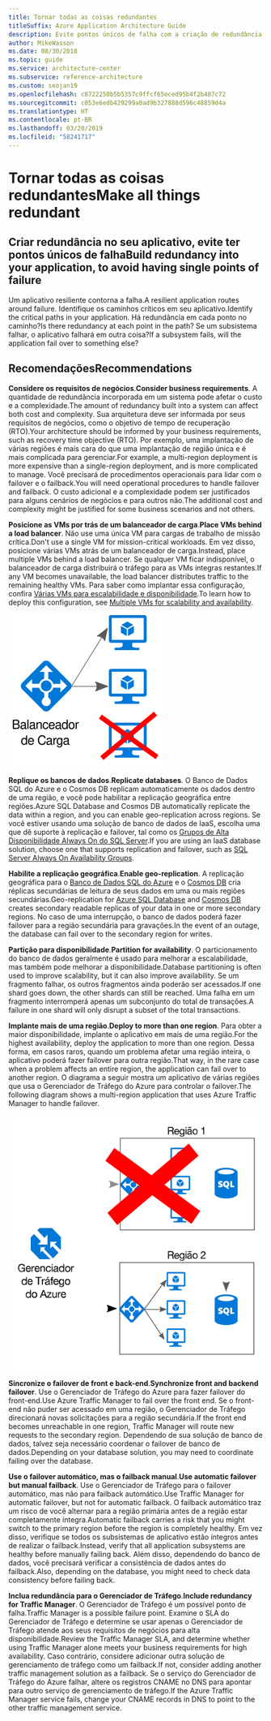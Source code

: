 ```yaml
---
title: Tornar todas as coisas redundantes
titleSuffix: Azure Application Architecture Guide
description: Evite pontos únicos de falha com a criação de redundância em seu aplicativo.
author: MikeWasson
ms.date: 08/30/2018
ms.topic: guide
ms.service: architecture-center
ms.subservice: reference-architecture
ms.custom: seojan19
ms.openlocfilehash: c8722250b5b5357c9ffcf65eced95b4f2b487c72
ms.sourcegitcommit: c053e6edb429299a0ad9b327888d596c48859d4a
ms.translationtype: HT
ms.contentlocale: pt-BR
ms.lasthandoff: 03/20/2019
ms.locfileid: "58241717"
---
```

# <a name="make-all-things-redundant"></a><span data-ttu-id="64227-103">Tornar todas as coisas redundantes</span><span class="sxs-lookup"><span data-stu-id="64227-103">Make all things redundant</span></span>

## <a name="build-redundancy-into-your-application-to-avoid-having-single-points-of-failure"></a><span data-ttu-id="64227-104">Criar redundância no seu aplicativo, evite ter pontos únicos de falha</span><span class="sxs-lookup"><span data-stu-id="64227-104">Build redundancy into your application, to avoid having single points of failure</span></span>

<span data-ttu-id="64227-105">Um aplicativo resiliente contorna a falha.</span><span class="sxs-lookup"><span data-stu-id="64227-105">A resilient application routes around failure.</span></span> <span data-ttu-id="64227-106">Identifique os caminhos críticos em seu aplicativo.</span><span class="sxs-lookup"><span data-stu-id="64227-106">Identify the critical paths in your application.</span></span> <span data-ttu-id="64227-107">Há redundância em cada ponto no caminho?</span><span class="sxs-lookup"><span data-stu-id="64227-107">Is there redundancy at each point in the path?</span></span> <span data-ttu-id="64227-108">Se um subsistema falhar, o aplicativo falhará em outra coisa?</span><span class="sxs-lookup"><span data-stu-id="64227-108">If a subsystem fails, will the application fail over to something else?</span></span>

## <a name="recommendations"></a><span data-ttu-id="64227-109">Recomendações</span><span class="sxs-lookup"><span data-stu-id="64227-109">Recommendations</span></span>

<span data-ttu-id="64227-110">**Considere os requisitos de negócios**.</span><span class="sxs-lookup"><span data-stu-id="64227-110">**Consider business requirements**.</span></span> <span data-ttu-id="64227-111">A quantidade de redundância incorporada em um sistema pode afetar o custo e a complexidade.</span><span class="sxs-lookup"><span data-stu-id="64227-111">The amount of redundancy built into a system can affect both cost and complexity.</span></span> <span data-ttu-id="64227-112">Sua arquitetura deve ser informada por seus requisitos de negócios, como o objetivo de tempo de recuperação (RTO).</span><span class="sxs-lookup"><span data-stu-id="64227-112">Your architecture should be informed by your business requirements, such as recovery time objective (RTO).</span></span> <span data-ttu-id="64227-113">Por exemplo, uma implantação de várias regiões é mais cara do que uma implantação de região única e é mais complicada para gerenciar.</span><span class="sxs-lookup"><span data-stu-id="64227-113">For example, a multi-region deployment is more expensive than a single-region deployment, and is more complicated to manage.</span></span> <span data-ttu-id="64227-114">Você precisará de procedimentos operacionais para lidar com o failover e o failback.</span><span class="sxs-lookup"><span data-stu-id="64227-114">You will need operational procedures to handle failover and failback.</span></span> <span data-ttu-id="64227-115">O custo adicional e a complexidade podem ser justificados para alguns cenários de negócios e para outros não.</span><span class="sxs-lookup"><span data-stu-id="64227-115">The additional cost and complexity might be justified for some business scenarios and not others.</span></span>

<span data-ttu-id="64227-116">**Posicione as VMs por trás de um balanceador de carga**.</span><span class="sxs-lookup"><span data-stu-id="64227-116">**Place VMs behind a load balancer**.</span></span> <span data-ttu-id="64227-117">Não use uma única VM para cargas de trabalho de missão crítica.</span><span class="sxs-lookup"><span data-stu-id="64227-117">Don't use a single VM for mission-critical workloads.</span></span> <span data-ttu-id="64227-118">Em vez disso, posicione várias VMs atrás de um balanceador de carga.</span><span class="sxs-lookup"><span data-stu-id="64227-118">Instead, place multiple VMs behind a load balancer.</span></span> <span data-ttu-id="64227-119">Se qualquer VM ficar indisponível, o balanceador de carga distribuirá o tráfego para as VMs íntegras restantes.</span><span class="sxs-lookup"><span data-stu-id="64227-119">If any VM becomes unavailable, the load balancer distributes traffic to the remaining healthy VMs.</span></span> <span data-ttu-id="64227-120">Para saber como implantar essa configuração, confira [Várias VMs para escalabilidade e disponibilidade][multi-vm-blueprint].</span><span class="sxs-lookup"><span data-stu-id="64227-120">To learn how to deploy this configuration, see [Multiple VMs for scalability and availability][multi-vm-blueprint].</span></span>

![Diagrama de VMs com balanceamento de carga](./images/load-balancing.svg)

<span data-ttu-id="64227-122">**Replique os bancos de dados**.</span><span class="sxs-lookup"><span data-stu-id="64227-122">**Replicate databases**.</span></span> <span data-ttu-id="64227-123">O Banco de Dados SQL do Azure e o Cosmos DB replicam automaticamente os dados dentro de uma região, e você pode habilitar a replicação geográfica entre regiões.</span><span class="sxs-lookup"><span data-stu-id="64227-123">Azure SQL Database and Cosmos DB automatically replicate the data within a region, and you can enable geo-replication across regions.</span></span> <span data-ttu-id="64227-124">Se você estiver usando uma solução de banco de dados de IaaS, escolha uma que dê suporte à replicação e failover, tal como os [Grupos de Alta Disponibilidade Always On do SQL Server][sql-always-on].</span><span class="sxs-lookup"><span data-stu-id="64227-124">If you are using an IaaS database solution, choose one that supports replication and failover, such as [SQL Server Always On Availability Groups][sql-always-on].</span></span>

<span data-ttu-id="64227-125">**Habilite a replicação geográfica**.</span><span class="sxs-lookup"><span data-stu-id="64227-125">**Enable geo-replication**.</span></span> <span data-ttu-id="64227-126">A replicação geográfica para o [Banco de Dados SQL do Azure][sql-geo-replication] e o [Cosmos DB][cosmosdb-geo-replication] cria réplicas secundárias de leitura de seus dados em uma ou mais regiões secundárias.</span><span class="sxs-lookup"><span data-stu-id="64227-126">Geo-replication for [Azure SQL Database][sql-geo-replication] and [Cosmos DB][cosmosdb-geo-replication] creates secondary readable replicas of your data in one or more secondary regions.</span></span> <span data-ttu-id="64227-127">No caso de uma interrupção, o banco de dados poderá fazer failover para a região secundária para gravações.</span><span class="sxs-lookup"><span data-stu-id="64227-127">In the event of an outage, the database can fail over to the secondary region for writes.</span></span>

<span data-ttu-id="64227-128">**Partição para disponibilidade**.</span><span class="sxs-lookup"><span data-stu-id="64227-128">**Partition for availability**.</span></span> <span data-ttu-id="64227-129">O particionamento do banco de dados geralmente é usado para melhorar a escalabilidade, mas também pode melhorar a disponibilidade.</span><span class="sxs-lookup"><span data-stu-id="64227-129">Database partitioning is often used to improve scalability, but it can also improve availability.</span></span> <span data-ttu-id="64227-130">Se um fragmento falhar, os outros fragmentos ainda poderão ser acessados.</span><span class="sxs-lookup"><span data-stu-id="64227-130">If one shard goes down, the other shards can still be reached.</span></span> <span data-ttu-id="64227-131">Uma falha em um fragmento interromperá apenas um subconjunto do total de transações.</span><span class="sxs-lookup"><span data-stu-id="64227-131">A failure in one shard will only disrupt a subset of the total transactions.</span></span>

<span data-ttu-id="64227-132">**Implante mais de uma região**.</span><span class="sxs-lookup"><span data-stu-id="64227-132">**Deploy to more than one region**.</span></span> <span data-ttu-id="64227-133">Para obter a maior disponibilidade, implante o aplicativo em mais de uma região.</span><span class="sxs-lookup"><span data-stu-id="64227-133">For the highest availability, deploy the application to more than one region.</span></span> <span data-ttu-id="64227-134">Dessa forma, em casos raros, quando um problema afetar uma região inteira, o aplicativo poderá fazer failover para outra região.</span><span class="sxs-lookup"><span data-stu-id="64227-134">That way, in the rare case when a problem affects an entire region, the application can fail over to another region.</span></span> <span data-ttu-id="64227-135">O diagrama a seguir mostra um aplicativo de várias regiões que usa o Gerenciador de Tráfego do Azure para controlar o failover.</span><span class="sxs-lookup"><span data-stu-id="64227-135">The following diagram shows a multi-region application that uses Azure Traffic Manager to handle failover.</span></span>

![Diagrama do uso do Gerenciador de Tráfego do Azure para controlar o failover](./images/failover.svg)

<span data-ttu-id="64227-137">**Sincronize o failover de front e back-end**.</span><span class="sxs-lookup"><span data-stu-id="64227-137">**Synchronize front and backend failover**.</span></span> <span data-ttu-id="64227-138">Use o Gerenciador de Tráfego do Azure para fazer failover do front-end.</span><span class="sxs-lookup"><span data-stu-id="64227-138">Use Azure Traffic Manager to fail over the front end.</span></span> <span data-ttu-id="64227-139">Se o front-end não puder ser acessado em uma região, o Gerenciador de Tráfego direcionará novas solicitações para a região secundária.</span><span class="sxs-lookup"><span data-stu-id="64227-139">If the front end becomes unreachable in one region, Traffic Manager will route new requests to the secondary region.</span></span> <span data-ttu-id="64227-140">Dependendo de sua solução de banco de dados, talvez seja necessário coordenar o failover de banco de dados.</span><span class="sxs-lookup"><span data-stu-id="64227-140">Depending on your database solution, you may need to coordinate failing over the database.</span></span>

<span data-ttu-id="64227-141">**Use o failover automático, mas o failback manual**.</span><span class="sxs-lookup"><span data-stu-id="64227-141">**Use automatic failover but manual failback**.</span></span> <span data-ttu-id="64227-142">Use o Gerenciador de Tráfego para o failover automático, mas não para failback automático.</span><span class="sxs-lookup"><span data-stu-id="64227-142">Use Traffic Manager for automatic failover, but not for automatic failback.</span></span> <span data-ttu-id="64227-143">O failback automático traz um risco de você alternar para a região primária antes de a região estar completamente íntegra.</span><span class="sxs-lookup"><span data-stu-id="64227-143">Automatic failback carries a risk that you might switch to the primary region before the region is completely healthy.</span></span> <span data-ttu-id="64227-144">Em vez disso, verifique se todos os subsistemas de aplicativo estão íntegros antes de realizar o failback.</span><span class="sxs-lookup"><span data-stu-id="64227-144">Instead, verify that all application subsystems are healthy before manually failing back.</span></span> <span data-ttu-id="64227-145">Além disso, dependendo do banco de dados, você precisará verificar a consistência de dados antes do failback.</span><span class="sxs-lookup"><span data-stu-id="64227-145">Also, depending on the database, you might need to check data consistency before failing back.</span></span>

<span data-ttu-id="64227-146">**Inclua redundância para o Gerenciador de Tráfego**.</span><span class="sxs-lookup"><span data-stu-id="64227-146">**Include redundancy for Traffic Manager**.</span></span> <span data-ttu-id="64227-147">O Gerenciador de Tráfego é um possível ponto de falha.</span><span class="sxs-lookup"><span data-stu-id="64227-147">Traffic Manager is a possible failure point.</span></span> <span data-ttu-id="64227-148">Examine o SLA do Gerenciador de Tráfego e determine se usar apenas o Gerenciador de Tráfego atende aos seus requisitos de negócios para alta disponibilidade.</span><span class="sxs-lookup"><span data-stu-id="64227-148">Review the Traffic Manager SLA, and determine whether using Traffic Manager alone meets your business requirements for high availability.</span></span> <span data-ttu-id="64227-149">Caso contrário, considere adicionar outra solução de gerenciamento de tráfego como um failback.</span><span class="sxs-lookup"><span data-stu-id="64227-149">If not, consider adding another traffic management solution as a failback.</span></span> <span data-ttu-id="64227-150">Se o serviço do Gerenciador de Tráfego do Azure falhar, altere os registros CNAME no DNS para apontar para outro serviço de gerenciamento de tráfego.</span><span class="sxs-lookup"><span data-stu-id="64227-150">If the Azure Traffic Manager service fails, change your CNAME records in DNS to point to the other traffic management service.</span></span>

<!-- links -->

[multi-vm-blueprint]: ../../reference-architectures/virtual-machines-windows/multi-vm.md

[cassandra]: https://cassandra.apache.org/
[cosmosdb-geo-replication]: /azure/cosmos-db/distribute-data-globally
[sql-always-on]: https://msdn.microsoft.com/library/hh510230.aspx
[sql-geo-replication]: /azure/sql-database/sql-database-geo-replication-overview
